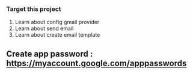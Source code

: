 ### Target this project
1. Learn about config gmail provider
2. Learn about send email
3. Learn about create email template

## Create app password : https://myaccount.google.com/apppasswords
